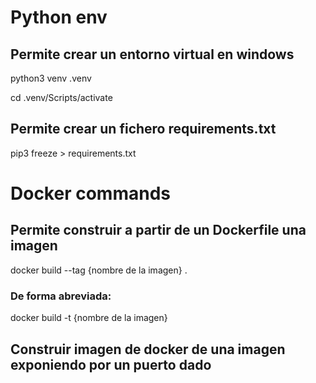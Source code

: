 # Python env

## Permite crear un entorno virtual en windows

python3 venv .venv

cd .venv/Scripts/activate

## Permite crear un fichero requirements.txt

pip3 freeze > requirements.txt

# Docker commands

## Permite construir a partir de un Dockerfile una imagen
docker build --tag {nombre de la imagen} .

### De forma abreviada:

docker build -t {nombre de la imagen}

## Construir imagen de docker de una imagen exponiendo por un puerto dado


